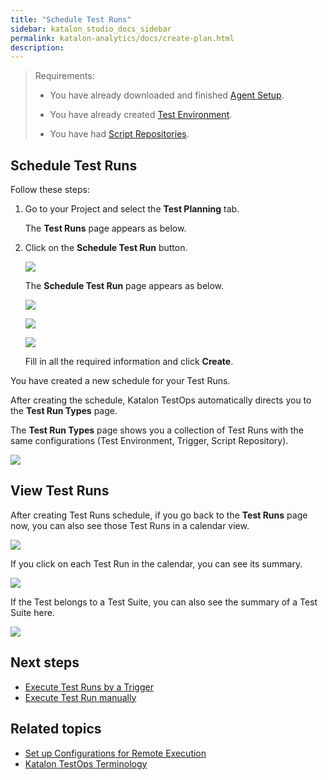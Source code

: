 ```yaml
---
title: "Schedule Test Runs"
sidebar: katalon_studio_docs_sidebar
permalink: katalon-analytics/docs/create-plan.html 
description: 
---
```


> Requirements:
>
> * You have already downloaded and finished [Agent Setup](https://docs.katalon.com/katalon-analytics/docs/agents.html).
>
> * You have already created [Test Environment](https://docs.katalon.com/katalon-analytics/docs/test-run-config.html).
>
> * You have had [Script Repositories](https://docs.katalon.com/katalon-analytics/docs/code-repo.html).

## Schedule Test Runs

Follow these steps:

1. Go to your Project and select the **Test Planning** tab.

    The **Test Runs** page appears as below.

2. Click on the **Schedule Test Run** button.

    ![](https://github.com/katalon-studio/docs-images/raw/master/katalon-analytics/docs/create-plan/kt2_click_schedule_test_run.png)

    The **Schedule Test Run** page appears as below.

    ![](https://github.com/katalon-studio/docs-images/raw/master/katalon-analytics/docs/create-plan/kt2_type_test_run_1.png)

    ![](https://github.com/katalon-studio/docs-images/raw/master/katalon-analytics/docs/create-plan/kt2_type_test_run_2.png)

    ![](https://github.com/katalon-studio/docs-images/raw/master/katalon-analytics/docs/create-plan/kt2_type_test_run_3.png)

    Fill in all the required information and click **Create**.
    
You have created a new schedule for your Test Runs.

After creating the schedule, Katalon TestOps automatically directs you to the **Test Run Types** page.

The **Test Run Types** page shows you a collection of Test Runs with the same configurations (Test Environment, Trigger, Script Repository).

![](https://github.com/katalon-studio/docs-images/raw/master/katalon-analytics/docs/create-plan/kt2_test_run_types.png)

## View Test Runs

After creating Test Runs schedule, if you go back to the **Test Runs** page now, you can also see those Test Runs in a calendar view.

![](https://github.com/katalon-studio/docs-images/raw/master/katalon-analytics/docs/create-plan/kt2_test_planning_test_run.png)

If you click on each Test Run in the calendar, you can see its summary.

![](https://github.com/katalon-studio/docs-images/raw/master/katalon-analytics/docs/create-plan/kt2_click_test_run_planning.png)

If the Test belongs to a Test Suite, you can also see the summary of a Test Suite here.

![](https://github.com/katalon-studio/docs-images/raw/master/katalon-analytics/docs/create-plan/kt2_test_run_summary.png)

## Next steps

- [Execute Test Runs by a Trigger](/katalon-analytics/docs/kt-scheduler.html)
- [Execute Test Run manually](/katalon-analytics/docs/execute-test-run.htm)

## Related topics

- [Set up Configurations for Remote Execution](/katalon-analytics/docs/test-run-config.html)
- [Katalon TestOps Terminology](https://docs.katalon.com/katalon-analytics/docs/testops-terminology.html)
